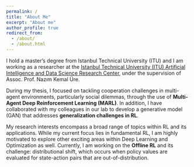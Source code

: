 ```yaml
---
permalink: /
title: "About Me"
excerpt: "About me"
author_profile: true
redirect_from: 
  - /about/
  - /about.html
---
```


I hold a master’s degree from Istanbul Technical University (ITU) and I am working as a researcher at the [Istanbul Technical University (ITU) Artificial Intelligence and Data Science Research Center](https://ai.itu.edu.tr/), under the supervision of Assoc. Prof. Nazım Kemal Üre.

During my thesis, I focused on tackling cooperation challenges in multi-agent environments, particularly social dilemmas, through the use of **Multi-Agent Deep Reinforcement Learning (MARL)**. In addition, I have collaborated with my colleagues in our lab to develop a generative model (GAN) that addresses **generalization challenges in RL**.

My research interests encompass a broad range of topics within RL and its applications. While my current focus lies in fundamental RL, I am highly motivated to explore other exciting areas within Deep Learning and Optimization as well. Currently, I am working on the **Offline RL** and its challenge: distributional shift, which occurs when policy values are evaluated for state-action pairs that are out-of-distribution.